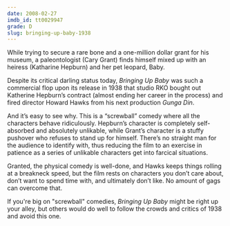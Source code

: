 ```yaml
---
date: 2008-02-27
imdb_id: tt0029947
grade: D
slug: bringing-up-baby-1938
---
```


While trying to secure a rare bone and a one-million dollar grant for his museum, a paleontologist (Cary Grant) finds himself mixed up with an heiress (Katharine Hepburn) and her pet leopard, Baby.

Despite its critical darling status today, _Bringing Up Baby_ was such a commercial flop upon its release in 1938 that studio RKO bought out Katherine Hepburn’s contract (almost ending her career in the process) and fired director Howard Hawks from his next production <span data-imdb-id="tt0031398">_Gunga Din_</span>.

And it’s easy to see why. This is a “screwball” comedy where all the characters behave ridiculously. Hepburn’s character is completely self-absorbed and absolutely unlikable, while Grant’s character is a stuffy pushover who refuses to stand up for himself. There’s no straight man for the audience to identify with, thus reducing the film to an exercise in patience as a series of unlikable characters get into farcical situations.

Granted, the physical comedy is well-done, and Hawks keeps things rolling at a breakneck speed, but the film rests on characters you don’t care about, don’t want to spend time with, and ultimately don’t like. No amount of gags can overcome that.

If you're big on "screwball" comedies, _Bringing Up Baby_ might be right up your alley, but others would do well to follow the crowds and critics of 1938 and avoid this one.
